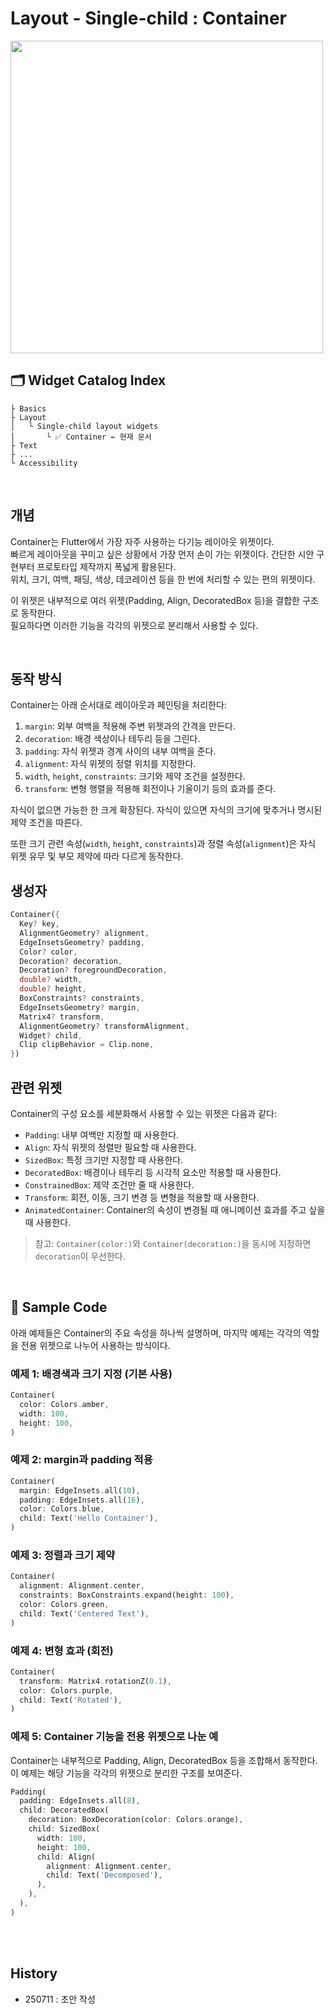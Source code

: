 # Layout - Single-child : Container

<img src="https://i.imgur.com/yD0YOaE.png" width="500" />

<br>

## 🗂️ Widget Catalog Index

```
├ Basics  
├ Layout  
│   └ Single-child layout widgets  
│       └ ✅ Container ← 현재 문서  
├ Text  
├ ...
└ Accessibility  
```

<br>

## 개념

Container는 Flutter에서 가장 자주 사용하는 다기능 레이아웃 위젯이다.  
빠르게 레이아웃을 꾸미고 싶은 상황에서 가장 먼저 손이 가는 위젯이다. 간단한 시안 구현부터 프로토타입 제작까지 폭넓게 활용된다.  
위치, 크기, 여백, 패딩, 색상, 데코레이션 등을 한 번에 처리할 수 있는 편의 위젯이다.


이 위젯은 내부적으로 여러 위젯(Padding, Align, DecoratedBox 등)을 결합한 구조로 동작한다.  
필요하다면 이러한 기능을 각각의 위젯으로 분리해서 사용할 수 있다.


<br>




## 동작 방식

Container는 아래 순서대로 레이아웃과 페인팅을 처리한다:

1. `margin`: 외부 여백을 적용해 주변 위젯과의 간격을 만든다.
2. `decoration`: 배경 색상이나 테두리 등을 그린다.
3. `padding`: 자식 위젯과 경계 사이의 내부 여백을 준다.
4. `alignment`: 자식 위젯의 정렬 위치를 지정한다.
5. `width`, `height`, `constraints`: 크기와 제약 조건을 설정한다.
6. `transform`: 변형 행렬을 적용해 회전이나 기울이기 등의 효과를 준다.

자식이 없으면 가능한 한 크게 확장된다. 자식이 있으면 자식의 크기에 맞추거나 명시된 제약 조건을 따른다.

또한 크기 관련 속성(`width`, `height`, `constraints`)과 정렬 속성(`alignment`)은 자식 위젯 유무 및 부모 제약에 따라 다르게 동작한다. 


## 생성자

```dart
Container({
  Key? key,
  AlignmentGeometry? alignment,
  EdgeInsetsGeometry? padding,
  Color? color,
  Decoration? decoration,
  Decoration? foregroundDecoration,
  double? width,
  double? height,
  BoxConstraints? constraints,
  EdgeInsetsGeometry? margin,
  Matrix4? transform,
  AlignmentGeometry? transformAlignment,
  Widget? child,
  Clip clipBehavior = Clip.none,
})
```



## 관련 위젯

Container의 구성 요소를 세분화해서 사용할 수 있는 위젯은 다음과 같다:

- `Padding`: 내부 여백만 지정할 때 사용한다.
- `Align`: 자식 위젯의 정렬만 필요할 때 사용한다.
- `SizedBox`: 특정 크기만 지정할 때 사용한다.
- `DecoratedBox`: 배경이나 테두리 등 시각적 요소만 적용할 때 사용한다.
- `ConstrainedBox`: 제약 조건만 줄 때 사용한다.
- `Transform`: 회전, 이동, 크기 변경 등 변형을 적용할 때 사용한다.
- `AnimatedContainer`: Container의 속성이 변경될 때 애니메이션 효과를 주고 싶을 때 사용한다.

> 참고: `Container(color:)`와 `Container(decoration:)`을 동시에 지정하면 `decoration`이 우선한다.

<br>



## 🧪 Sample Code

아래 예제들은 Container의 주요 속성을 하나씩 설명하며, 마지막 예제는 각각의 역할을 전용 위젯으로 나누어 사용하는 방식이다.

### 예제 1: 배경색과 크기 지정 (기본 사용)
```dart
Container(
  color: Colors.amber,
  width: 100,
  height: 100,
)
```

### 예제 2: margin과 padding 적용
```dart
Container(
  margin: EdgeInsets.all(10),
  padding: EdgeInsets.all(16),
  color: Colors.blue,
  child: Text('Hello Container'),
)
```

### 예제 3: 정렬과 크기 제약
```dart
Container(
  alignment: Alignment.center,
  constraints: BoxConstraints.expand(height: 100),
  color: Colors.green,
  child: Text('Centered Text'),
)
```

### 예제 4: 변형 효과 (회전)
```dart
Container(
  transform: Matrix4.rotationZ(0.1),
  color: Colors.purple,
  child: Text('Rotated'),
)
```

### 예제 5: Container 기능을 전용 위젯으로 나눈 예
Container는 내부적으로 Padding, Align, DecoratedBox 등을 조합해서 동작한다. 이 예제는 해당 기능을 각각의 위젯으로 분리한 구조를 보여준다.
```dart
Padding(
  padding: EdgeInsets.all(8),
  child: DecoratedBox(
    decoration: BoxDecoration(color: Colors.orange),
    child: SizedBox(
      width: 100,
      height: 100,
      child: Align(
        alignment: Alignment.center,
        child: Text('Decomposed'),
      ),
    ),
  ),
)
```

<br><br>

## History
- 250711 : 초안 작성
